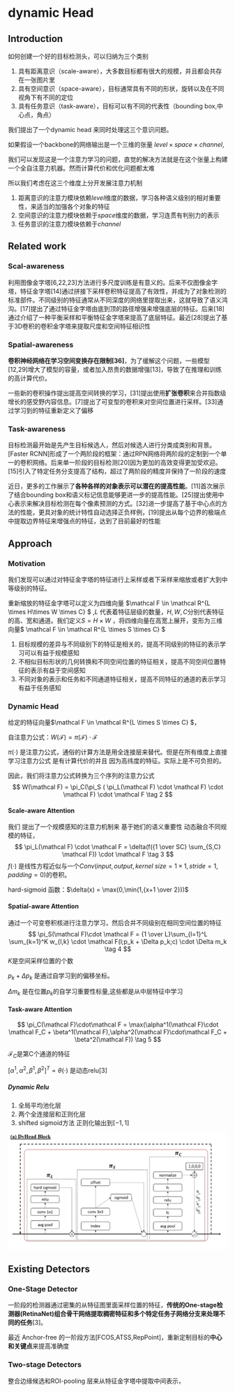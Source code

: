 # dynamic Head

## Introduction

如何创建一个好的目标检测头，可以归纳为三个类别

1. 具有距离意识（scale-aware），大多数目标都有很大的规模，并且都会共存在一张图片里
2. 具有空间意识（space-aware），目标通常具有不同的形状，旋转以及在不同视角下有不同的定位
3. 具有任务意识（task-aware），目标可以有不同的代表性（bounding box,中心点，角点）

我们提出了一个dynamic head 来同时处理这三个意识问题。

如果假设一个backbone的网络输出是一个三维的张量 $level \times space \times channel$,

我们可以发现这是一个注意力学习的问题，直觉的解决方法就是在这个张量上构建一个全自注意力机器。然而计算代价和优化问题都太难

所以我们考虑在这三个维度上分开发展注意力机制

1. 距离意识的注意力模块依赖$level$维度的数据，学习各种语义级别的相对重要性，来适当的加强各个对象的特征
2. 空间意识的注意力模块依赖于$space$维度的数据，学习连贯有判别力的表示
3. 任务意识的注意力模块依赖于$channel$ 

## Related work

### Scal-awareness

利用图像金字塔[6,22,23]方法进行多尺度训练是有意义的。后来不仅图像金字塔，特征金字塔[14]通过拼接下采样卷积特征提高了有效性，并成为了对象检测的标准部件。不同级别的特征通常从不同深度的网络里提取出来，这就导致了语义鸿沟。[17]提出了通过特征金字塔由底到顶的路径增强来增强底层的特征。后来[18]通过介绍了一种平衡采样和平衡特征金字塔来提高了底层特征。最近[28]提出了基于3D卷积的卷积金字塔来提取尺度和空间特征相识性

### Spatial-awareness

**卷积神经网络在学习空间变换存在限制[36]**，为了缓解这个问题，一些模型[12,29]增大了模型的容量，或者加入昂贵的数据增强[13]，导致了在推理和训练的高计算代价。

一些新的卷积操作提出提高空间转换的学习，[31]提出使用**扩张卷积**来合并指数级增长的感受野内容信息。[7]提出了可变型的卷积来对空间位置进行采样。[33]通过学习到的特征重新定义了偏移

### Task-awareness

目标检测最开始是先产生目标候选人，然后对候选人进行分类成类别和背景。[Faster RCNN]形成了一个两阶段的框架：通过RPN网络将两阶段的定制到一个单一的卷积网络。后来单一阶段的目标检测[20]因为更加的高效变得更加受欢迎。[15]引入了特定任务分支提高了结构，超过了两阶段的精度并保持了一阶段的速度

近日，更多的工作展示了**各种各样的对象表示可以潜在的提高性能**。[11]首次展示了结合bounding box和语义标记信息能够更进一步的提高性能。[25]提出使用中心表示来解决目标检测在每个像素预测的方式。[32]进一步提高了基于中心点的方法的性能，更具对象的统计特性自动选择正负样例，[19]提出从每个边界的极端点中提取边界特征来增强点的特征，达到了目前最好的性能

## Approach

### Motivation

我们发现可以通过对特征金字塔的特征进行上采样或者下采样来缩放或者扩大到中等级别的特征。

重新缩放的特征金字塔可以定义为四维向量 $\mathcal F \in \mathcal R^{L \times H\times W \times C} $ ,$L$ 代表着特征层级的数量，$H,W,C$分别代表特征的高、宽和通道。我们定义$S = H \times W$ ，将四维向量在高宽上展开，变形为三维向量$ \mathcal F \in \mathcal R^{L \times S \times C} $

1. 目标规模的差异与不同级别下的特征是相关的，提高不同级别的特征的表示学习可以有益于规模感知
2. 不相似目标形状的几何转换和不同空间位置的特征相关，提高不同空间位置特征的表示有益于空间感知
3. 不同对象的表示和任务和不同通道特征相关，提高不同特征的通道的表示学习有益于任务感知

### Dynamic Head

给定的特征向量$\mathcal F \in \mathcal R^{L \times S \times C} $，

自注意力公式：$W(\mathcal F) = \pi(\mathcal F) \cdot \mathcal F$

$\pi(\cdot)$ 是注意力公式，通俗的计算方法是用全连接层来替代。但是在所有维度上直接学习注意力公式 是有计算代价的并且 因为高纬度的特征。实际上是不可负担的。

因此，我们将注意力公式转换为三个序列的注意力公式
$$
W(\mathcal F) = \pi_C(\pi_S ( \pi_L(\mathcal F) \cdot \mathcal F) \cdot \mathcal F) \cdot \mathcal F \tag 2
$$

#### Scale-aware Attention

我们 提出了一个规模感知的注意力机制来 基于她们的语义重要性 动态融合不同规模的特征，
$$
\pi_L(\mathcal F) \cdot \mathcal F = \delta(f({1 \over SC} \sum_{S,C} \mathcal F)) \cdot \mathcal F \tag 3
$$
$f(\cdot)$ 是线性方程近似与一个$Conv(input,output,kernel \ size = 1\times 1,stride = 1,padding = 0)$的卷积。

hard-sigmoid 函数：$\delta(x) = \max(0,\min(1,{x+1 \over 2}))$ 

#### Spatial-aware Attention

通过一个可变卷积核进行注意力学习，然后合并不同级别在相同空间位置的特征
$$
\pi_S(\mathcal F)\cdot \mathcal F = {1 \over L}\sum_{l=1}^L \sum_{k=1}^K w_{l,k} \cdot \mathcal F(l;p_k + \Delta p_k;c) \cdot \Delta m_k \tag 4
$$
$K$是空间采样位置的个数

$p_k + \Delta p_k$ 是通过自学习到的偏移坐标。

$\Delta m_k$ 是在位置$p_k$的自学习重要性标量,这些都是从中层特征中学习

#### Task-aware Attention

$$
\pi_C(\mathcal F)\cdot\mathcal F = \max(\alpha^1(\mathcal F)\cdot \mathcal F_C + \beta^1(\mathcal F),\alpha^2(\mathcal F)\cdot\mathcal F_C + \beta^2(\mathcal F)) \tag 5
$$

$\mathcal F_C$是第C个通道的特征

$[\alpha^1,\alpha^2,\beta^1,\beta^2]^T = \theta(\cdot)$  是动态relu[3]

##### Dynamic Relu

1. 全局平均池化层
2. 两个全连接层和正则化层
3. shifted sigmoid方法 正则化输出到$[-1,1]$

![image-20211123182327747](image-20211123182327747.png)



## Existing Detectors

### One-Stage Detector

一阶段的检测器通过密集的从特征图里面采样位置的特征，**传统的One-stage检测器(RetinaNet)组合骨干网络提取稠密特征和多个特定任务子网络分支来处理不同的任务**[3]。

最近 Anchor-free 的一阶段方法[FCOS,ATSS,RepPoint]，重新定制目标的**中心和关键点**来提高准确度

### Two-stage Detectors

整合边缘候选和ROI-pooling 层来从特征金字塔中提取中间表示，

